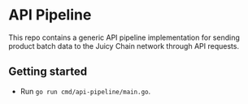 # API Pipeline

This repo contains a generic API pipeline implementation for sending product batch data to the Juicy Chain network through API requests.

## Getting started

- Run `go run cmd/api-pipeline/main.go`. 

